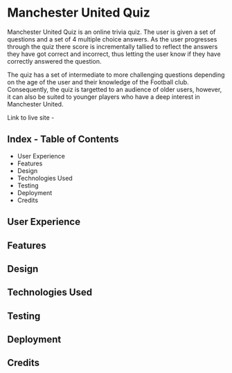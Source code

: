 # Manchester United Quiz

Manchester United Quiz is an online trivia quiz. The user is given a set of questions and a set of 4 multiple choice answers. As the user progresses through the quiz there score is incrementally tallied to reflect the answers they have got correct and incorrect, thus letting the user know if they have correctly answered the question. 

The quiz has a set of intermediate to more challenging questions depending on the age of the user and their knowledge of the Football club. Consequently, the quiz is targetted to an audience of older users, however, it can also be suited to younger players who have a deep interest in Manchester United.

Link to live site -

## Index - Table of Contents
  * User Experience
  * Features
  * Design
  * Technologies Used
  * Testing
  * Deployment
  * Credits
  
## User Experience

## Features

## Design

## Technologies Used

## Testing

## Deployment
 
## Credits
